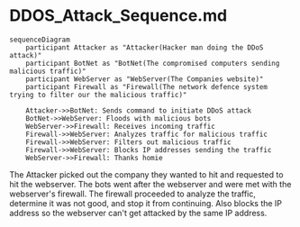 # DDOS_Attack_Sequence.md
```mermaid
sequenceDiagram
    participant Attacker as "Attacker(Hacker man doing the DDoS attack)"
    participant BotNet as "BotNet(The compromised computers sending malicious traffic)"
    participant WebServer as "WebServer(The Companies website)"
    participant Firewall as "Firewall(The network defence system trying to filter our the malicious traffic)"

    Attacker->>BotNet: Sends command to initiate DDoS attack
    BotNet->>WebServer: Floods with malicious bots
    WebServer->>Firewall: Receives incoming traffic
    Firewall->>WebServer: Analyzes traffic for malicious traffic
    Firewall->>WebServer: Filters out malicious traffic
    Firewall->>WebServer: Blocks IP addresses sending the traffic
    WebServer->>Firewall: Thanks homie 
 ```

The Attacker picked out the company they wanted to hit and requested to hit the webserver. The bots went after the webserver and were met with the webserver's firewall. The firewall proceeded to analyze the traffic, determine it was not good, and stop it from continuing. Also blocks the IP address so the webserver can't get attacked by the same IP address. 
